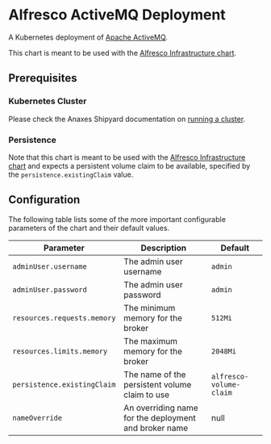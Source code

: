 # Alfresco ActiveMQ Deployment

A Kubernetes deployment of [Apache ActiveMQ](http://activemq.apache.org/).

This chart is meant to be used with the [Alfresco Infrastructure chart](https://github.com/Alfresco/alfresco-infrastructure-deployment).

## Prerequisites

### Kubernetes Cluster

Please check the Anaxes Shipyard documentation on [running a cluster](https://github.com/Alfresco/alfresco-anaxes-shipyard/blob/master/docs/running-a-cluster.md).

### Persistence

Note that this chart is meant to be used with the [Alfresco Infrastructure chart](https://github.com/Alfresco/alfresco-infrastructure-deployment) and expects a persistent volume claim to be available, specified by the `persistence.existingClaim` value.

## Configuration
The following table lists some of the more important configurable parameters of the chart and their default values.

| Parameter                   | Description                                           | Default                 |
| --------------------------- | ----------------------------------------------------  | ----------------------- |
| `adminUser.username`        | The admin user username                               | `admin`                 |
| `adminUser.password`        | The admin user password                               | `admin`                 |
| `resources.requests.memory` | The minimum memory for the broker                     | `512Mi`                 |
| `resources.limits.memory`   | The maximum memory for the broker                     | `2048Mi`                |
| `persistence.existingClaim` | The name of the persistent volume claim to use        | `alfresco-volume-claim` |
| `nameOverride`              | An overriding name for the deployment and broker name | null                    |

